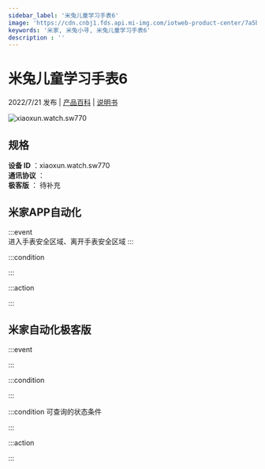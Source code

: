 ```yaml
---
sidebar_label: '米兔儿童学习手表6'
image: 'https://cdn.cnbj1.fds.api.mi-img.com/iotweb-product-center/7a5bb42073e28af4049da8ec4bc0f740_1648708351947.png?GalaxyAccessKeyId=AKVGLQWBOVIRQ3XLEW&Expires=9223372036854775807&Signature=AW9KqR5bnmt0KwNRcGNDNDm325Q='
keywords: '米家, 米兔小寻, 米兔儿童学习手表6'
description : ''
---
```

# 米兔儿童学习手表6

2022/7/21 发布 | [产品百科](https://home.mi.com/webapp/content/baike/product/index.html?model=xiaoxun.watch.sw770/) | [说明书](https://home.mi.com/views/introduction.html?model=xiaoxun.watch.sw770&region=cn)

![xiaoxun.watch.sw770](https://cdn.cnbj1.fds.api.mi-img.com/iotweb-product-center/7a5bb42073e28af4049da8ec4bc0f740_1648708351947.png?GalaxyAccessKeyId=AKVGLQWBOVIRQ3XLEW&Expires=9223372036854775807&Signature=AW9KqR5bnmt0KwNRcGNDNDm325Q=)

## 规格  
> 
**设备 ID** ：xiaoxun.watch.sw770  
**通讯协议** ：  
**极客版**  ： 待补充 


## 米家APP自动化  

:::event  
进入手表安全区域、离开手表安全区域
:::

:::condition  

:::

:::action   

:::

## 米家自动化极客版  

:::event  

:::

:::condition  

:::

:::condition 可查询的状态条件  

:::

:::action  

:::

        
